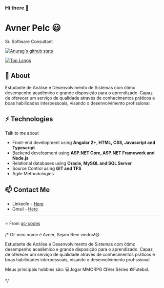 ### Hi there 👋
# Avner Pelc 😃
Sr. Software Consultant

[![Anurag's github stats](https://github-readme-stats.vercel.app/api?username=avnerpelc&count_private=true)](https://github.com/anuraghazra/github-readme-stats)

[![Top Langs](https://github-readme-stats.vercel.app/api/top-langs/?username=avnerpelc)](https://github.com/anuraghazra/github-readme-stats)

## 🧐 About
 Estudante de Análise e Desenvolvimento de Sistemas com ótimo
desempenho acadêmico e grande disposição para o aprendizado. Capaz de
oferecer um serviço de qualidade através de conhecimentos práticos e boas
habilidades interpessoais, visando o desenvolvimento profissional.


## ⚡ Technologies
Talk to me about
- Front-end development using **Angular 2+, HTML, CSS, Javascript and Typescript**
- Backend development using **ASP.NET Core, ASP.NET Framework and Node.js**
- Relational databases using **Oracle, MySQL and SQL Server**
- Source Control using **GIT and TFS**
- Agile Methodologies

## 📫 Contact Me
- LinkedIn - [Here](https://www.linkedin.com/in/avner-pelc-27441b253/)
- Gmail - [Here](mailto:avnerpelc00@gmail.com)

---
⭐️ From [gc-codes](https://github.com/gc-codes)



































/* Oi! meu nome é Avner, Sejam Bem vindos!😄


 Estudante de Análise e Desenvolvimento de Sistemas com ótimo
desempenho acadêmico e grande disposição para o aprendizado. Capaz de
oferecer um serviço de qualidade através de conhecimentos práticos e boas
habilidades interpessoais, visando o desenvolvimento profissional.

  
Meus principais hobbies são: 
💻Jogar MMORPG 
📺Ver Séries
⚽Futebol.

*/
